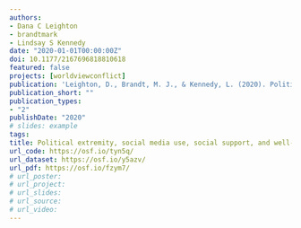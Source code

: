 ```yaml
---
authors:
- Dana C Leighton
- brandtmark
- Lindsay S Kennedy
date: "2020-01-01T00:00:00Z"
doi: 10.1177/2167696818810618
featured: false
projects: [worldviewconflict]
publication: 'Leighton, D., Brandt, M. J., & Kennedy, L. (2020). Political extremity, social media use, social support, and well-being for emerging adults during the 2016 presidential election campaign. *Emerging Adulthood, 8*, 285-296.'
publication_short: ""
publication_types:
- "2"
publishDate: "2020"
# slides: example
tags:
title: Political extremity, social media use, social support, and well-being for emerging adults during the 2016 presidential election campaign
url_code: https://osf.io/tyn5q/
url_dataset: https://osf.io/y5azv/
url_pdf: https://osf.io/fzym7/
# url_poster:
# url_project:
# url_slides:
# url_source:
# url_video:
---
```

